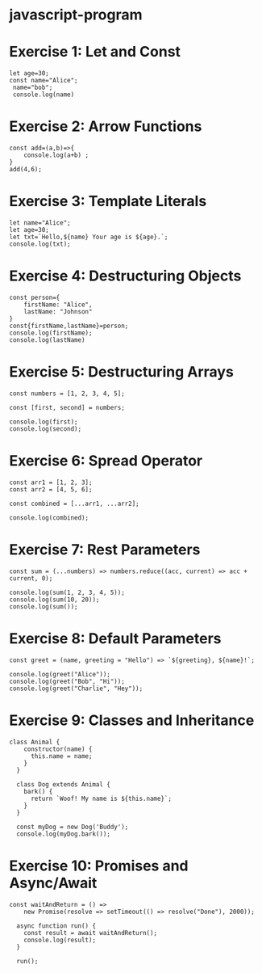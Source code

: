 # javascript-program


# Exercise 1: Let and Const
```
let age=30;
const name="Alice";
 name="bob";
 console.log(name)
```

# Exercise 2: Arrow Functions
```
const add=(a,b)=>{
    console.log(a+b) ;
}
add(4,6);
```

# Exercise 3: Template Literals
```
let name="Alice";
let age=30;
let txt=`Hello,${name} Your age is ${age}.`;
console.log(txt);
```


# Exercise 4: Destructuring Objects
```
const person={
    firstName: "Alice", 
    lastName: "Johnson"
}
const{firstName,lastName}=person;
console.log(firstName);
console.log(lastName)
```


# Exercise 5: Destructuring Arrays
```
const numbers = [1, 2, 3, 4, 5];

const [first, second] = numbers;

console.log(first);  
console.log(second);
```


# Exercise 6: Spread Operator
```
const arr1 = [1, 2, 3];
const arr2 = [4, 5, 6];

const combined = [...arr1, ...arr2];

console.log(combined);
```

# Exercise 7: Rest Parameters
```
const sum = (...numbers) => numbers.reduce((acc, current) => acc + current, 0);

console.log(sum(1, 2, 3, 4, 5)); 
console.log(sum(10, 20));        
console.log(sum());
```

# Exercise 8: Default Parameters
```
const greet = (name, greeting = "Hello") => `${greeting}, ${name}!`;

console.log(greet("Alice"));          
console.log(greet("Bob", "Hi"));      
console.log(greet("Charlie", "Hey"));
```



# Exercise 9: Classes and Inheritance
```
class Animal {
    constructor(name) {
      this.name = name;
    }
  }
  
  class Dog extends Animal {
    bark() {
      return `Woof! My name is ${this.name}`;
    }
  }
  
  const myDog = new Dog('Buddy');
  console.log(myDog.bark());
```


# Exercise 10: Promises and Async/Await
```
const waitAndReturn = () => 
    new Promise(resolve => setTimeout(() => resolve("Done"), 2000));
  
  async function run() {
    const result = await waitAndReturn();
    console.log(result); 
  }
  
  run();
```


























